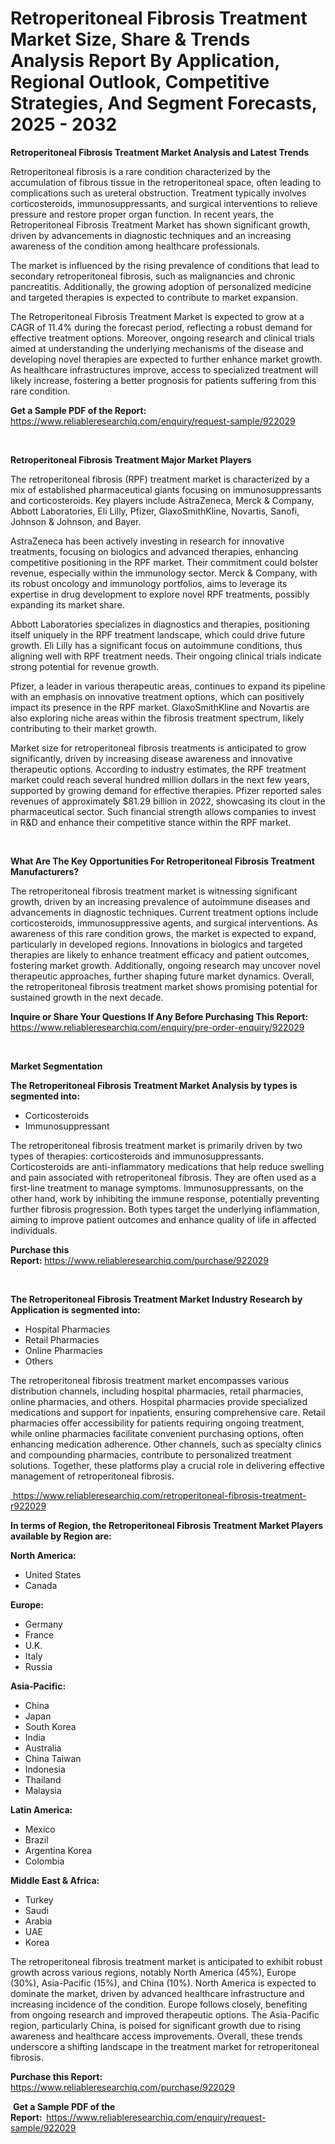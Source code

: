 <p><h1>Retroperitoneal Fibrosis Treatment Market Size, Share & Trends Analysis Report By Application, Regional Outlook, Competitive Strategies, And Segment Forecasts, 2025 - 2032</h1></p><p><strong>Retroperitoneal Fibrosis Treatment Market Analysis and Latest Trends</strong></p>
<p><p>Retroperitoneal fibrosis is a rare condition characterized by the accumulation of fibrous tissue in the retroperitoneal space, often leading to complications such as ureteral obstruction. Treatment typically involves corticosteroids, immunosuppressants, and surgical interventions to relieve pressure and restore proper organ function. In recent years, the Retroperitoneal Fibrosis Treatment Market has shown significant growth, driven by advancements in diagnostic techniques and an increasing awareness of the condition among healthcare professionals.</p><p>The market is influenced by the rising prevalence of conditions that lead to secondary retroperitoneal fibrosis, such as malignancies and chronic pancreatitis. Additionally, the growing adoption of personalized medicine and targeted therapies is expected to contribute to market expansion. </p><p>The Retroperitoneal Fibrosis Treatment Market is expected to grow at a CAGR of 11.4% during the forecast period, reflecting a robust demand for effective treatment options. Moreover, ongoing research and clinical trials aimed at understanding the underlying mechanisms of the disease and developing novel therapies are expected to further enhance market growth. As healthcare infrastructures improve, access to specialized treatment will likely increase, fostering a better prognosis for patients suffering from this rare condition.</p></p>
<p><strong>Get a Sample PDF of the Report:&nbsp;</strong> <a href="https://www.reliableresearchiq.com/enquiry/request-sample/922029?utm_campaign=1134&utm_medium=2&utm_source=Github&utm_content=ia&utm_term=18042025&utm_id=retroperitoneal-fibrosis-treatment">https://www.reliableresearchiq.com/enquiry/request-sample/922029</a></p>
<p>&nbsp;</p>
<p><strong>Retroperitoneal Fibrosis Treatment Major Market Players</strong></p>
<p><p>The retroperitoneal fibrosis (RPF) treatment market is characterized by a mix of established pharmaceutical giants focusing on immunosuppressants and corticosteroids. Key players include AstraZeneca, Merck & Company, Abbott Laboratories, Eli Lilly, Pfizer, GlaxoSmithKline, Novartis, Sanofi, Johnson & Johnson, and Bayer.</p><p>AstraZeneca has been actively investing in research for innovative treatments, focusing on biologics and advanced therapies, enhancing competitive positioning in the RPF market. Their commitment could bolster revenue, especially within the immunology sector. Merck & Company, with its robust oncology and immunology portfolios, aims to leverage its expertise in drug development to explore novel RPF treatments, possibly expanding its market share.</p><p>Abbott Laboratories specializes in diagnostics and therapies, positioning itself uniquely in the RPF treatment landscape, which could drive future growth. Eli Lilly has a significant focus on autoimmune conditions, thus aligning well with RPF treatment needs. Their ongoing clinical trials indicate strong potential for revenue growth.</p><p>Pfizer, a leader in various therapeutic areas, continues to expand its pipeline with an emphasis on innovative treatment options, which can positively impact its presence in the RPF market. GlaxoSmithKline and Novartis are also exploring niche areas within the fibrosis treatment spectrum, likely contributing to their market growth.</p><p>Market size for retroperitoneal fibrosis treatments is anticipated to grow significantly, driven by increasing disease awareness and innovative therapeutic options. According to industry estimates, the RPF treatment market could reach several hundred million dollars in the next few years, supported by growing demand for effective therapies. Pfizer reported sales revenues of approximately $81.29 billion in 2022, showcasing its clout in the pharmaceutical sector. Such financial strength allows companies to invest in R&D and enhance their competitive stance within the RPF market.</p></p>
<p>&nbsp;</p>
<p><strong>What Are The Key Opportunities For Retroperitoneal Fibrosis Treatment Manufacturers?</strong></p>
<p><p>The retroperitoneal fibrosis treatment market is witnessing significant growth, driven by an increasing prevalence of autoimmune diseases and advancements in diagnostic techniques. Current treatment options include corticosteroids, immunosuppressive agents, and surgical interventions. As awareness of this rare condition grows, the market is expected to expand, particularly in developed regions. Innovations in biologics and targeted therapies are likely to enhance treatment efficacy and patient outcomes, fostering market growth. Additionally, ongoing research may uncover novel therapeutic approaches, further shaping future market dynamics. Overall, the retroperitoneal fibrosis treatment market shows promising potential for sustained growth in the next decade.</p></p>
<p><strong>Inquire or Share Your Questions If Any Before Purchasing This Report:</strong> <a href="https://www.reliableresearchiq.com/enquiry/pre-order-enquiry/922029?utm_campaign=1134&utm_medium=2&utm_source=Github&utm_content=ia&utm_term=18042025&utm_id=retroperitoneal-fibrosis-treatment">https://www.reliableresearchiq.com/enquiry/pre-order-enquiry/922029</a></p>
<p>&nbsp;</p>
<p><strong>Market Segmentation</strong></p>
<p><strong>The Retroperitoneal Fibrosis Treatment Market Analysis by types is segmented into:</strong></p>
<p><ul><li>Corticosteroids</li><li>Immunosuppressant</li></ul></p>
<p><p>The retroperitoneal fibrosis treatment market is primarily driven by two types of therapies: corticosteroids and immunosuppressants. Corticosteroids are anti-inflammatory medications that help reduce swelling and pain associated with retroperitoneal fibrosis. They are often used as a first-line treatment to manage symptoms. Immunosuppressants, on the other hand, work by inhibiting the immune response, potentially preventing further fibrosis progression. Both types target the underlying inflammation, aiming to improve patient outcomes and enhance quality of life in affected individuals.</p></p>
<p><strong>Purchase this Report:&nbsp;</strong><a href="https://www.reliableresearchiq.com/purchase/922029?utm_campaign=1134&utm_medium=2&utm_source=Github&utm_content=ia&utm_term=18042025&utm_id=retroperitoneal-fibrosis-treatment">https://www.reliableresearchiq.com/purchase/922029</a></p>
<p>&nbsp;</p>
<p><strong>The Retroperitoneal Fibrosis Treatment Market Industry Research by Application is segmented into:</strong></p>
<p><ul><li>Hospital Pharmacies</li><li>Retail Pharmacies</li><li>Online Pharmacies</li><li>Others</li></ul></p>
<p><p>The retroperitoneal fibrosis treatment market encompasses various distribution channels, including hospital pharmacies, retail pharmacies, online pharmacies, and others. Hospital pharmacies provide specialized medications and support for inpatients, ensuring comprehensive care. Retail pharmacies offer accessibility for patients requiring ongoing treatment, while online pharmacies facilitate convenient purchasing options, often enhancing medication adherence. Other channels, such as specialty clinics and compounding pharmacies, contribute to personalized treatment solutions. Together, these platforms play a crucial role in delivering effective management of retroperitoneal fibrosis.</p></p>
<p><a href="https://www.reliableresearchiq.com/retroperitoneal-fibrosis-treatment-r922029?utm_campaign=1134&utm_medium=2&utm_source=Github&utm_content=ia&utm_term=18042025&utm_id=retroperitoneal-fibrosis-treatment">&nbsp;https://www.reliableresearchiq.com/retroperitoneal-fibrosis-treatment-r922029</a></p>
<p><strong>In terms of Region, the Retroperitoneal Fibrosis Treatment Market Players available by Region are:</strong></p>
<p>
    <p> <strong> North America: </strong>
        <ul>
            <li>United States</li>
            <li>Canada</li>
        </ul>
        </p> 
    <p> <strong> Europe: </strong>
        <ul>
            <li>Germany</li>
            <li>France</li>
            <li>U.K.</li>
            <li>Italy</li>
            <li>Russia</li>
        </ul>
        </p> 
    <p> <strong> Asia-Pacific: </strong>
        <ul>
            <li>China</li>
            <li>Japan</li>
            <li>South Korea</li>
            <li>India</li>
            <li>Australia</li>
            <li>China Taiwan</li>
            <li>Indonesia</li>
            <li>Thailand</li>
            <li>Malaysia</li>
        </ul>
        </p> 
    <p> <strong> Latin America: </strong>
        <ul>
            <li>Mexico</li>
            <li>Brazil</li>
            <li>Argentina Korea</li>
            <li>Colombia</li>
        </ul>
        </p> 
    <p> <strong> Middle East & Africa: </strong>
        <ul>
            <li>Turkey</li>
            <li>Saudi</li>
            <li>Arabia</li>
            <li>UAE</li>
            <li>Korea</li>
        </ul>
    </p>
    </p>
<p><p>The retroperitoneal fibrosis treatment market is anticipated to exhibit robust growth across various regions, notably North America (45%), Europe (30%), Asia-Pacific (15%), and China (10%). North America is expected to dominate the market, driven by advanced healthcare infrastructure and increasing incidence of the condition. Europe follows closely, benefiting from ongoing research and improved therapeutic options. The Asia-Pacific region, particularly China, is poised for significant growth due to rising awareness and healthcare access improvements. Overall, these trends underscore a shifting landscape in the treatment market for retroperitoneal fibrosis.</p></p>
<p><strong>Purchase this Report: </strong><a href="https://www.reliableresearchiq.com/purchase/922029?utm_campaign=1134&utm_medium=2&utm_source=Github&utm_content=ia&utm_term=18042025&utm_id=retroperitoneal-fibrosis-treatment">https://www.reliableresearchiq.com/purchase/922029</a></p>
<p>&nbsp;<strong>Get a Sample PDF of the Report:&nbsp;&nbsp;</strong><a href="https://www.reliableresearchiq.com/enquiry/request-sample/922029?utm_campaign=1134&utm_medium=2&utm_source=Github&utm_content=ia&utm_term=18042025&utm_id=retroperitoneal-fibrosis-treatment">https://www.reliableresearchiq.com/enquiry/request-sample/922029</a></p>
<p><strong></strong></p>
<p><p></p><p></p><p></p></p>
